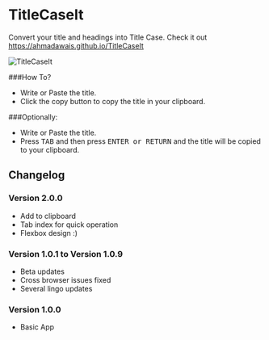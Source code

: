 # TitleCaseIt
Convert your title and headings into Title Case.
Check it out https://ahmadawais.github.io/TitleCaseIt

![TitleCaseIt](https://i.imgur.com/IoZQh1Y.png)

###How To?
- Write or Paste the title.
- Click the copy button to copy the title in your clipboard.

###Optionally:
- Write or Paste the title.
- Press <kbd>TAB</kbd> and then press <kbd>ENTER or RETURN</kbd> and the title will be copied to your clipboard.

## Changelog

### Version 2.0.0 
- Add to clipboard
- Tab index for quick operation
- Flexbox design :)

### Version 1.0.1 to Version 1.0.9
- Beta updates
- Cross browser issues fixed
- Several lingo updates

### Version 1.0.0
- Basic App
